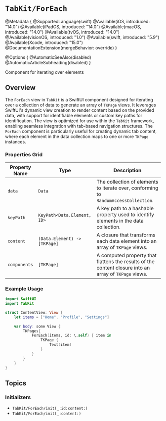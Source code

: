 # ``TabKit/ForEach``

@Metadata {
    @SupportedLanguage(swift)
    @Available(iOS, introduced: "14.0")
    @Available(iPadOS, introduced: "14.0")
    @Available(macOS, introduced: "14.0")
    @Available(tvOS, introduced: "14.0")
    @Available(visionOS, introduced: "1.0")
    @Available(swift, introduced: "5.9")
    @Available(Xcode, introduced: "15.0")
    @DocumentationExtension(mergeBehavior: override)
}

@Options {
    @AutomaticSeeAlso(disabled)
    @AutomaticArticleSubheading(disabled)
}


Component for iterating over elements  

## Overview

The `ForEach` view in `TabKit` is a SwiftUI component designed for iterating over a collection of data to generate an array of ``TKPage`` views. It leverages SwiftUI's dynamic view creation to render content based on the provided data, with support for identifiable elements or custom key paths for identification. The view is optimized for use within the `TabKit` framework, enabling seamless integration with tab-based navigation structures. The `ForEach` component is particularly useful for creating dynamic tab content, where each element in the data collection maps to one or more ``TKPage`` instances.

### Properties Grid
| Property Name | Type | Description |
|---------------|------|-------------|
| `data` | `Data` | The collection of elements to iterate over, conforming to `RandomAccessCollection`. |
| `keyPath` | `KeyPath<Data.Element, ID>` | A key path to a hashable property used to identify elements in the data collection. |
| `content` | `(Data.Element) -> [TKPage]` | A closure that transforms each data element into an array of ``TKPage`` views. |
| `components` | `[TKPage]` | A computed property that flattens the results of the content closure into an array of ``TKPage`` views. |

### Example Usage
```swift
import SwiftUI
import TabKit

struct ContentView: View {
    let items = ["Home", "Profile", "Settings"]
    
    var body: some View {
        TKPages{
            ForEach(items, id: \.self) { item in
                TKPage {
                    Text(item)
                }
            }
        }
    }
}
```

## Topics

### Initializers
- ``TabKit/ForEach/init(_:id:content:)``
- ``TabKit/ForEach/init(_:content:)``
